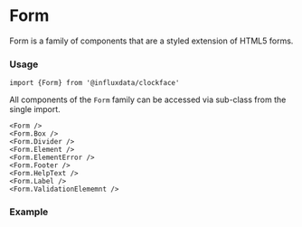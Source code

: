 # Form

Form is a family of components that are a styled extension of HTML5 forms.

### Usage
```tsx
import {Form} from '@influxdata/clockface'
```
All components of the `Form` family can be accessed via sub-class from the single import.
```tsx
<Form />
<Form.Box />
<Form.Divider />
<Form.Element />
<Form.ElementError />
<Form.Footer />
<Form.HelpText />
<Form.Label />
<Form.ValidationElememnt />
```

### Example
<!-- STORY -->


<!-- STORY HIDE START -->

<!-- STORY HIDE END -->

<!-- PROPS -->
